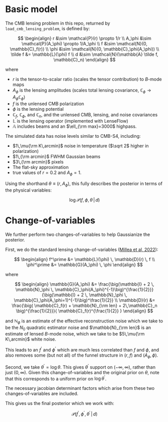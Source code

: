 
# Basic model
The CMB lensing problem in this repo, returned by `load_cmb_lensing_problem`, is defined by:

$$
\begin{align}
r &\sim \mathcal{P}(r) \propto 1/r \\
A_\phi &\sim \mathcal{P}(A_\phi) \propto 1/A_\phi \\
f &\sim \mathcal{N}(0, \mathbb{C}_f(r)) \\
\phi &\sim \mathcal{N}(0, \mathbb{C}_\phi(A_\phi)) \\
\tilde f &= \mathbb{L}(\phi) f \\
d &\sim \mathcal{N}(\mathbb{A} \tilde f, \mathbb{C}_n)
\end{align} 
$$

where

* $r$ is the tensor-to-scalar ratio (scales the tensor contribution) to $B$-mode maps
* $A_\phi$ is the lensing amplitudes (scales total lensing covariance, $\mathbb{C}_\phi \rightarrow A_\phi \mathbb{C}_\phi$)
* $f$ is the unlensed CMB polarization
* $\phi$ is the lensing potential 
* $\mathbb{C}_f$, $\mathbb{C}_\phi$, and $\mathbb{C}_n$, and the unlensed CMB, lensing, and noise covariances
* $\mathbb{L}$ is the lensing operator (implemented with LenseFlow)
* $\mathbb{A}$ includes beams and an $\ell_{\rm max}=3000$ highpass. 

The simulated data has noise levels similar to CMB-S4, including:

* $1\,\mu{\rm K\,arcmin}$ noise in temperature ($\sqrt 2$ higher in polarization)
* $1\,{\rm arcmin}$ FWHM Gaussian beams
* $3\,{\rm arcmin}$ pixels
* The flat-sky approximation
* true values of $r=0.2$ and $A_\phi=1$. 

Using the shorthand $\theta\equiv(r,A_\phi)$, this fully describes the posterior in terms of the physical variables:

$$\log\mathcal{P}(f,\phi,\theta\,|\,d)$$


# Change-of-variables

 We further perform two changes-of-variables to help Gaussianize the posterior.

First, we do the standard lensing change-of-variables ([Millea et al, 2022](https://arxiv.org/abs/2002.00965)):

$$
\begin{align}
f^\prime &= \mathbb{L}(\phi) \, \mathbb{D}(r) \, f \\
\phi^\prime &= \mathbb{G}(A_\phi) \, \phi
\end{align}
$$

where 

$$
\begin{align}
\mathbb{G}(A_\phi) &= \frac{\big(\mathbb{I} + 2 \, \mathbb{N}_\phi \, \mathbb{C}_\phi(A_\phi)^{-1}\big)^{\frac{1}{2}}}{\big(\mathbb{I} + 2 \, \mathbb{N}_\phi \, \mathbb{C}_\phi(A_\phi=1)^{-1}\big)^\frac{1}{2}} \\
\mathbb{D}(r) &= \frac{\big( \mathbb{C}_f(r) + \mathbb{N}_{\rm len} + 2\,\mathbb{C}_n \big)^{\frac{1}{2}}}{ \mathbb{C}_f(r)^{\frac{1}{2}} }
\end{align}
$$

and $\mathbb{N}_\phi$ is an estimate of the effective reconstruction noise which we take to be the $N_0$ quadratic estimator noise and $\mathbb{N}_{\rm len}$ is an estimate of lensed $B$-mode noise, which we take to be $5\,\mu{\rm K\,arcmin}$ white noise. 

This leads to an $f^\prime$ and $\phi^\prime$ which are much less correlated than $f$ and $\phi$, and also removes some (but not all) of the funnel structure in $(r,f)$ and $(A_\phi, \phi)$.

Second, we take $\theta^\prime = \log \theta$. This gives $\theta^\prime$ support on $(-\infty,\infty)$, rather than just $(0,\infty)$. Given this change-of-variables and the original prior on $\theta$, note that this corresponds to a uniform prior on $\log \theta^\prime$.

The necessary jacobian determinant factors which arise from these two changes-of-variables are included.

This gives us the final posterior which we work with:

$$
\mathcal{P}(f^\prime, \phi^\prime, \theta^\prime\,|\,d)
$$
